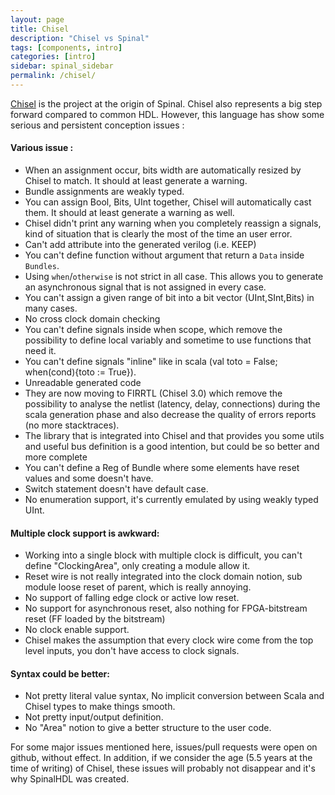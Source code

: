 ```yaml
---
layout: page
title: Chisel
description: "Chisel vs Spinal"
tags: [components, intro]
categories: [intro]
sidebar: spinal_sidebar
permalink: /chisel/
---
```


[Chisel](https://chisel.eecs.berkeley.edu/) is the project at the origin of Spinal. Chisel also represents a big step forward compared to common HDL. However, this language has show some serious and persistent conception issues :

#### Various issue :
- When an assignment occur, bits width are automatically resized by Chisel to match. It should at least generate a warning.
- Bundle assignments are weakly typed.
- You can assign Bool, Bits, UInt together, Chisel will automatically cast them. It should at least generate a warning as well.
- Chisel didn't print any warning when you completely reassign a signals, kind of situation that is clearly the most of the time an user error.
- Can't add attribute into the generated verilog (i.e. KEEP)
- You can't define function without argument that return a `Data` inside `Bundles`.
- Using `when`/`otherwise` is not strict in all case. This allows you to generate an asynchronous signal that is not assigned in every case.
- You can't assign a given range of bit into a bit vector (UInt,SInt,Bits) in many cases.
- No cross clock domain checking
- You can't define signals inside when scope, which remove the possibility to define local variably and sometime to use functions that need it.
- You can't define signals "inline" like in scala (val toto = False; when(cond){toto := True}).
- Unreadable generated code
- They are now moving to FIRRTL (Chisel 3.0) which remove the possibility to analyse the netlist (latency, delay, connections) during the scala generation phase and also decrease the quality of errors reports (no more stacktraces).
- The library that is integrated into Chisel and that provides you some utils and useful bus definition is a good intention, but could be so better and more complete
- You can't define a Reg of Bundle where some elements have reset values and some doesn't have.
- Switch statement doesn't have default case.
- No enumeration support, it's currently emulated by using weakly typed UInt.

#### Multiple clock support is awkward:
- Working into a single block with multiple clock is difficult, you can't define "ClockingArea", only creating a module allow it.
- Reset wire is not really integrated into the clock domain notion, sub module loose reset of parent, which is really annoying.
- No support of falling edge clock or active low reset.
- No support for asynchronous reset, also nothing for FPGA-bitstream reset (FF loaded by the bitstream)
- No clock enable support.
- Chisel makes the assumption that every clock wire come from the top level inputs, you don't have access to clock signals.

#### Syntax could be better:
- Not pretty literal value syntax, No implicit conversion between Scala and Chisel types to make things smooth.
- Not pretty input/output definition.
- No "Area" notion to give a better structure to the user code.

For some major issues mentioned here, issues/pull requests were open on github, without effect. In addition, if we consider the age (5.5 years at the time of writing) of Chisel, these issues will probably not disappear and it's why SpinalHDL was created.
